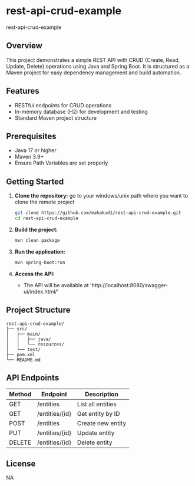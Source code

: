 # rest-api-crud-example
rest-api-crud-example

## Overview

This project demonstrates a simple REST API with CRUD (Create, Read, Update, Delete) operations using Java and Spring Boot. It is structured as a Maven project for easy dependency management and build automation.

## Features

- RESTful endpoints for CRUD operations
- In-memory database (H2) for development and testing
- Standard Maven project structure

## Prerequisites

- Java 17 or higher
- Maven 3.9+
- Ensure Path Variables are set properly

## Getting Started

1. **Clone the repository:**
    go to your windows/unix path where you want to clone the remote project
    ```bash
    git clone https://github.com/mahakud1/rest-api-crud-example.git
    cd rest-api-crud-example
    ```

2. **Build the project:**
    ```bash
    mvn clean package
    ```

3. **Run the application:**
    ```bash
    mvn spring-boot:run
    ```

4. **Access the API:**
    - The API will be available at 'http://localhost:8080/swagger-ui/index.html/' 


## Project Structure

```
rest-api-crud-example/
├── src/
│   ├── main/
│   │   ├── java/
│   │   └── resources/
│   └── test/
├── pom.xml
└── README.md
```

## API Endpoints

| Method | Endpoint        | Description          |
|--------|----------------|----------------------|
| GET    | /entities      | List all entities    |
| GET    | /entities/{id} | Get entity by ID     |
| POST   | /entities      | Create new entity    |
| PUT    | /entities/{id} | Update entity        |
| DELETE | /entities/{id} | Delete entity        |

## License

NA